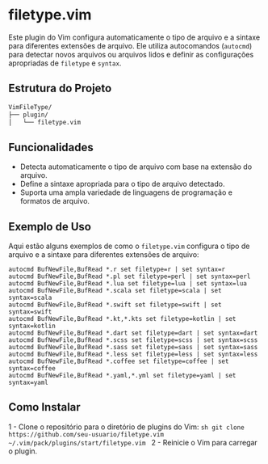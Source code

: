 # filetype.vim

Este plugin do Vim configura automaticamente o tipo de arquivo e a sintaxe para diferentes extensões de arquivo. Ele utiliza autocomandos (`autocmd`) para detectar novos arquivos ou arquivos lidos e definir as configurações apropriadas de `filetype` e `syntax`.

## Estrutura do Projeto

```sh
VimFileType/
├── plugin/
│   └── filetype.vim
```


## Funcionalidades

- Detecta automaticamente o tipo de arquivo com base na extensão do arquivo.
- Define a sintaxe apropriada para o tipo de arquivo detectado.
- Suporta uma ampla variedade de linguagens de programação e formatos de arquivo.

## Exemplo de Uso

Aqui estão alguns exemplos de como o `filetype.vim` configura o tipo de arquivo e a sintaxe para diferentes extensões de arquivo:

```vim
autocmd BufNewFile,BufRead *.r set filetype=r | set syntax=r
autocmd BufNewFile,BufRead *.pl set filetype=perl | set syntax=perl
autocmd BufNewFile,BufRead *.lua set filetype=lua | set syntax=lua
autocmd BufNewFile,BufRead *.scala set filetype=scala | set syntax=scala
autocmd BufNewFile,BufRead *.swift set filetype=swift | set syntax=swift
autocmd BufNewFile,BufRead *.kt,*.kts set filetype=kotlin | set syntax=kotlin
autocmd BufNewFile,BufRead *.dart set filetype=dart | set syntax=dart
autocmd BufNewFile,BufRead *.scss set filetype=scss | set syntax=scss
autocmd BufNewFile,BufRead *.sass set filetype=sass | set syntax=sass
autocmd BufNewFile,BufRead *.less set filetype=less | set syntax=less
autocmd BufNewFile,BufRead *.coffee set filetype=coffee | set syntax=coffee
autocmd BufNewFile,BufRead *.yaml,*.yml set filetype=yaml | set syntax=yaml
```

## Como Instalar

1 - Clone o repositório para o diretório de plugins do Vim:
    ```sh
    git clone https://github.com/seu-usuario/filetype.vim ~/.vim/pack/plugins/start/filetype.vim
    ```
2 - Reinicie o Vim para carregar o plugin.
